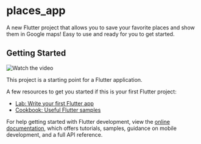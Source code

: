 # places_app

A new Flutter project that allows you to save your favorite places and show them in Google maps! Easy to use and ready for you to get started.

## Getting Started

![Watch the video](https://youtube.com/shorts/blDLGJv2Qhs?feature=share)

This project is a starting point for a Flutter application.

A few resources to get you started if this is your first Flutter project:

- [Lab: Write your first Flutter app](https://docs.flutter.dev/get-started/codelab)
- [Cookbook: Useful Flutter samples](https://docs.flutter.dev/cookbook)

For help getting started with Flutter development, view the
[online documentation](https://docs.flutter.dev/), which offers tutorials,
samples, guidance on mobile development, and a full API reference.
